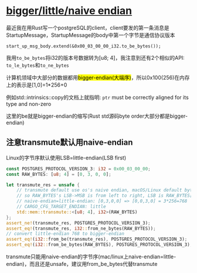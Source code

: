 # [bigger/little/naive endian](/2020/10/little_endian_big_endian_byte_order.md)

最近我在用Rust写一个postgreSQL的client，client要发的第一条消息是StartupMessage，StartupMessage的body中第一个字节是通信协议版本

`start_up_msg_body.extend(&0x00_03_00_00_i32.to_be_bytes());`

我用`to_be_bytes`将i32的版本号数据转为[u8; 4]，我注意到还有2个相似的API: `to_le_bytes`和`to_ne_bytes`

计算机领域中大部分的数据都用<mark>bigger-endian(大端序)</mark>，所以0x100(256)在内存上的表示是\[1,0]=1*256+0

例如std::intrinsics::copy的文档上就指明: `ptr` must be correctly aligned for its type and non-zero

这里的be就是bigger-endian的缩写(Rust std源码byte order大部分都是bigger-endian)

## 注意transmute默认用naive-endian

Linux的字节序默认使用LSB=little-endian(LSB first)

```rust
const POSTGRES_PROTOCOL_VERSION_3: i32 = 0x00_03_00_00;
const RAW_BYTES: [u8; 4] = [0, 3, 0, 0];

let transmute_res = unsafe {
    // transmute default use os's naive endian, macOS/Linux default byte order is little-endian(LSB first, 小端序), LSB: Least Significant Bit
    // so RAW_BYTES's LSB->MSB is from left to right, LSB is RAW_BYTES[3]
    // naive-endian=little-endian: [0,3,0,0] => [0,0,3,0] = 3*256=768
    // CARGO_CFG_TARGET_ENDIAN: little
    std::mem::transmute::<[u8; 4], i32>(RAW_BYTES)
};
assert_ne!(transmute_res, POSTGRES_PROTOCOL_VERSION_3);
assert_eq!(transmute_res, i32::from_ne_bytes(RAW_BYTES));
// convert little-endian 768 to bigger-endian
assert_eq!(i32::from_be(transmute_res), POSTGRES_PROTOCOL_VERSION_3);
assert_eq!(i32::from_be_bytes(RAW_BYTES), POSTGRES_PROTOCOL_VERSION_3);
```

transmute只能用naive-endian的字节序(mac/linux上naive-endian=little-endian)，而且还是unsafe，建议用from_be_bytes代替transmute

